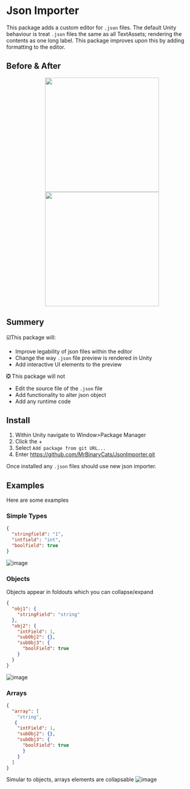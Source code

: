 # Json Importer
This package adds a custom editor for `.json` files. The default Unity behaviour is treat `.json` files the same as all TextAssets; rendering the contents as one long label. This package improves upon this by adding formatting to the editor.

## Before & After
<p align="center">
<img src="https://user-images.githubusercontent.com/85991229/138490047-97ee38d3-856e-4a0f-a601-6ae7820cd057.png" width="300" align="center" /><img src="https://user-images.githubusercontent.com/85991229/138490139-31a9819b-d96f-4bc3-b035-12d8927b352d.png" width="300"  align="center" />
</p>

## Summery
☑️This package will:
- Improve legability of json files within the editor
- Change the way `.json` file preview is rendered in Unity
- Add interactive UI elements to the preview


❎ This package will not
- Edit the source file of the `.json` file
- Add functionality to alter json object
- Add any runtime code

## Install
1. Within Unity navigate to Window>Package Manager
2. Click the +
3. Select `Add package from git URL...`
4. Enter https://github.com/MrBinaryCats/JsonImporter.git

Once installed any `.json` files should use new json importer.

## Examples
Here are some examples
### Simple Types
```json
{
  "stringfield": "1",
  "intfield": "int",
  "boolfield": true
}
```
![image](https://user-images.githubusercontent.com/85991229/138494034-b29b63fc-d7e1-4645-96e6-9ba4221ca57d.png)

### Objects
Objects appear in foldouts which you can collapse/expand 
```json
{
  "obj1": {
    "stringField": "string"
  },
  "obj2": {
    "intField": 1,
    "subObj2": {},
    "subObj3": {
      "boolField": true
    }
  }
}
```
![image](https://user-images.githubusercontent.com/85991229/138493552-650258d4-44ec-4f57-b9d5-fe5fcfd66f6d.png)

### Arrays
```json
{
  "array": [
    "string",
   {
    "intField": 1,
    "subObj2": {},
    "subObj3": {
      "boolField": true
      }
    }
  ]
}
```
Simular to objects, arrays elements are collapsable
![image](https://user-images.githubusercontent.com/85991229/138493195-04373e4b-d949-4b08-a45d-72dd87fd39f4.png)

